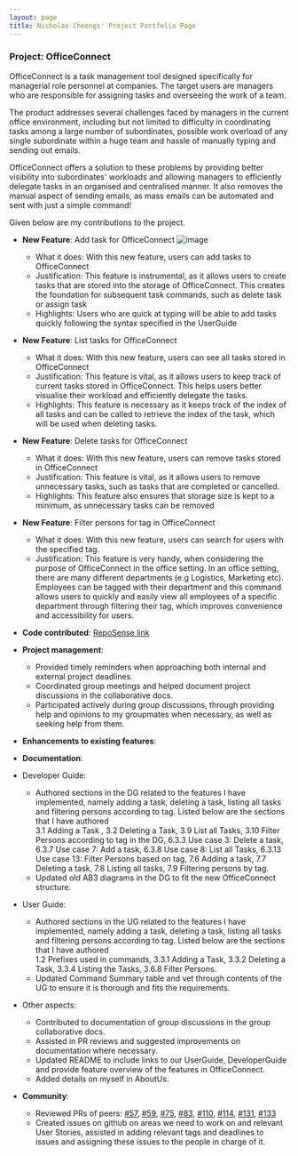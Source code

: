 ```yaml
---
layout: page
title: Nicholas Cheongs' Project Portfolio Page
---
```


### Project: OfficeConnect

OfficeConnect is a task management tool designed specifically for managerial role personnel at companies. The target
users are managers who are responsible for assigning tasks and overseeing the work of a team.

The product addresses several challenges faced by managers in the current office environment, including but not limited
to difficulty in coordinating tasks among a large number of subordinates, possible work overload of any single
subordinate within a huge team and hassle of manually typing and sending out emails.

OfficeConnect offers a solution to these problems by providing better visibility into subordinates' workloads and
allowing managers to efficiently delegate tasks in an organised and centralised manner. It also removes the manual
aspect of sending emails, as mass emails can be automated and sent with just a simple command!

Given below are my contributions to the project.

- **New Feature**: Add task for OfficeConnect
  ![image]("../images/NicholasAddTaskPPP.png")
  * What it does: With this new feature, users can add tasks to OfficeConnect
  * Justification: This feature is instrumental, as it allows users to create tasks that are stored into the storage of OfficeConnect. This creates the foundation for subsequent task commands, such as delete task or assign task
  * Highlights: Users who are quick at typing will be able to add tasks quickly following the syntax specified in the UserGuide
- **New Feature**: List tasks for OfficeConnect
  * What it does: With this new feature, users can see all tasks stored in OfficeConnect
  * Justification: This feature is vital, as it allows users to keep track of current tasks stored in OfficeConnect. This helps users better visualise their workload and efficiently delegate the tasks.
  * Highlights: This feature is necessary as it keeps track of the index of all tasks and can be called to retrieve the index of the task, which will be used when deleting tasks.
- **New Feature**: Delete tasks for OfficeConnect
  * What it does: With this new feature, users can remove tasks stored in OfficeConnect
  * Justification: This feature is vital, as it allows users to remove unnecessary tasks, such as tasks that are completed or cancelled.
  * Highlights: This feature also ensures that storage size is kept to a minimum, as unnecessary tasks can be removed
- **New Feature**: Filter persons for tag in OfficeConnect
  * What it does: With this new feature, users can search for users with the specified tag.
  * Justification: This feature is very handy, when considering the purpose of OfficeConnect in the office setting. In an office setting, there are many different departments (e.g Logistics, Marketing etc). Employees can be tagged with their department and this command allows users to quickly and easily view all employees of a specific department through filtering their tag, which improves convenience and accessibility for users. 

- **Code contributed**: [RepoSense link](https://nus-cs2103-ay2223s2.github.io/tp-dashboard/?search=nicklelodeon&sort=groupTitle&sortWithin=title&timeframe=commit&mergegroup=&groupSelect=groupByRepos&breakdown=true&checkedFileTypes=docs~functional-code~test-code~other&since=2023-02-17)

- **Project management**: 
  * Provided timely reminders when approaching both internal and external project deadlines. 
  * Coordinated group meetings and helped document project discussions in the collaborative docs. 
  * Participated actively during group discussions, through providing help and opinions to my groupmates when necessary, as well as seeking help from them.

- **Enhancements to existing features**:

- **Documentation**:
- Developer Guide:
  * Authored sections in the DG related to the features I have implemented, namely adding a task, deleting a task, listing all tasks and filtering persons according to tag. Listed below are the sections that I have authored <br>
    3.1 Adding a Task , 3.2 Deleting a Task, 3.9 List all Tasks, 3.10 Filter Persons according to tag in the DG, 6.3.3 Use case 3: Delete a task, 6.3.7 Use case 7: Add a task, 6.3.8 Use case 8: List all Tasks, 6.3.13 Use case 13: Filter Persons based on tag, 7.6 Adding a task, 7.7 Deleting a task, 7.8 Listing all tasks, 7.9 Filtering persons by tag. 
  * Updated old AB3 diagrams in the DG to fit the new OfficeConnect structure.

- User Guide:
  * Authored sections in the UG related to the features I have implemented, namely adding a task, deleting a task, listing all tasks and filtering persons according to tag. Listed below are the sections that I have authored <br>
    1.2 Prefixes used in commands, 3.3.1 Adding a Task, 3.3.2 Deleting a Task, 3.3.4 Listing the Tasks, 3.6.8 Filter Persons.
  * Updated Command Summary table and vet through contents of the UG to ensure it is thorough and fits the requirements. 

- Other aspects: 
  * Contributed to documentation of group discussions in the group collaborative docs. 
  * Assisted in PR reviews and suggested improvements on documentation where necessary. 
  * Updated README to include links to our UserGuide, DeveloperGuide and provide feature overview of the features in OfficeConnect. 
  * Added details on myself in AboutUs. 

- **Community**:
  * Reviewed PRs of peers: [\#57](https://github.com/AY2223S2-CS2103-F10-1/tp/pull/57), [\#59](https://github.com/AY2223S2-CS2103-F10-1/tp/pull/59), [\#75](https://github.com/AY2223S2-CS2103-F10-1/tp/pull/75), [\#83](https://github.com/AY2223S2-CS2103-F10-1/tp/pull/83), [\#110](https://github.com/AY2223S2-CS2103-F10-1/tp/pull/110), [\#114](https://github.com/AY2223S2-CS2103-F10-1/tp/pull/114), [\#131](https://github.com/AY2223S2-CS2103-F10-1/tp/pull/131), [\#133](https://github.com/AY2223S2-CS2103-F10-1/tp/pull/133)
  * Created issues on github on areas we need to work on and relevant User Stories, assisted in adding relevant tags and deadlines to issues and assigning these issues to the people in charge of it. 

